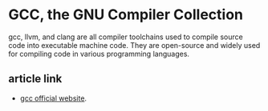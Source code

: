 # GCC, the GNU Compiler Collection

gcc, llvm, and clang are all compiler toolchains used to compile source code into executable machine code. They are open-source and widely used for compiling code in various programming languages.

## article link
-  [gcc official website](https://gcc.gnu.org/).





